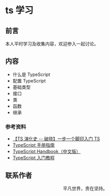 # ts 学习

## 前言

本人平时学习及收集内容，欢迎参入一起讨论。

## 内容

- 什么是 TypeScript
- 配置 TypeScript
- 基础类型
- 接口
- 类
- 函数
- 继承

### 参考资料

- [【TS 演化史 -- 破晓】一步一个脚印入门 TS](https://mp.weixin.qq.com/s/fvRvtcdrigcQzjUKwyzvHw)
- [TypeScript 手册指南](https://www.tslang.cn/docs/handbook/basic-types.html)
- [TypeScript Handbook（中文版）](https://zhongsp.gitbooks.io/typescript-handbook/content/)
- [TypeScript 入门教程](https://ts.xcatliu.com/)

## 联系作者

<div align="center">
    <p>
        平凡世界，贵在坚持。
    </p>
    <img :src="$withBase('/about/contact.png')" />
</div>
